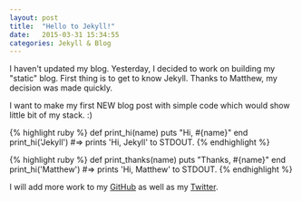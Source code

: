 ```yaml
---
layout: post
title:  "Hello to Jekyll!"
date:   2015-03-31 15:34:55
categories: Jekyll & Blog
---
```

I haven't updated my blog. Yesterday, I decided to work on building my "static" blog. First thing is to get to know Jekyll. Thanks to Matthew, my decision was made quickly. 

I want to make my first NEW blog post with simple code which would show little bit of my stack. :)

{% highlight ruby %}
def print_hi(name)
  puts "Hi, #{name}"
end
print_hi('Jekyll')
#=> prints 'Hi, Jekyll' to STDOUT.
{% endhighlight %}

{% highlight ruby %}
def print_thanks(name)
  puts "Thanks, #{name}"
end
print_hi('Matthew')
#=> prints 'Hi, Matthew' to STDOUT.
{% endhighlight %}

I will add more work to my [GitHub][my-github] as well as my [Twitter][my-twitter]. 

[my-github]:     http://github.com/soborok     "my github link"
[my-twitter]:    https://twitter.com/soborok   "my tiwtter link"

